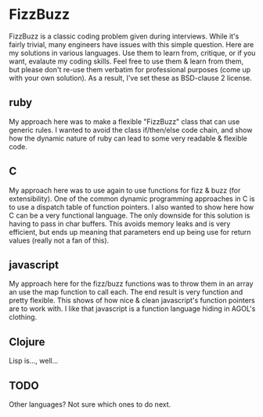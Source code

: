 FizzBuzz
========
FizzBuzz is a classic coding problem given during interviews. While it's fairly trivial, many engineers have issues with this simple question. Here are my solutions in various languages. Use them to learn from, critique, or if you want, evalaute my coding skills. Feel free to use them & learn from them, but please don't re-use them verbatim for professional purposes (come up with your own solution). As a result, I've set these as BSD-clause 2 license.

ruby
----

My approach here was to make a flexible "FizzBuzz" class that can use generic rules. I wanted to avoid the class if/then/else code chain, and show how the dynamic nature of ruby can lead to some very readable & flexible code.

C
---

My approach here was to use again to use functions for fizz & buzz (for extensibility). One of the common dynamic programming approaches in C is to use a dispatch table of function pointers. I also wanted to show here how C can be a very functional language. The only downside for this solution is having to pass in char buffers. This avoids memory leaks and is very efficient, but ends up meaning that parameters end up being use for return values (really not a fan of this).

javascript
----------

My approach here for the fizz/buzz functions was to throw them in an array an use the map function to call each. The end result is very function and pretty flexible. This shows of how nice & clean javascript's function pointers are to work with. I like that javascript is a function language hiding in AGOL's clothing.

Clojure
-------

Lisp is..., well...

TODO
----

Other languages? Not sure which ones to do next.

